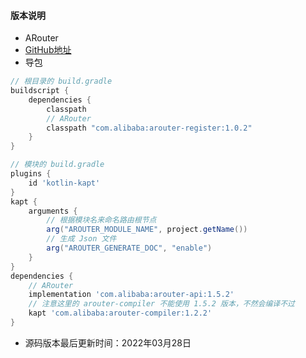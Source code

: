 #### 版本说明
- ARouter
- [GitHub地址](https://github.com/alibaba/ARouter)
- 导包
```groovy
// 根目录的 build.gradle
buildscript {
    dependencies {
        classpath 
        // ARouter
        classpath "com.alibaba:arouter-register:1.0.2"
    }
}

// 模块的 build.gradle
plugins {
    id 'kotlin-kapt'
}
kapt {
    arguments {
        // 根据模块名来命名路由根节点
        arg("AROUTER_MODULE_NAME", project.getName())
        // 生成 Json 文件
        arg("AROUTER_GENERATE_DOC", "enable")
    }
}
dependencies {
    // ARouter
    implementation 'com.alibaba:arouter-api:1.5.2'
    // 注意这里的 arouter-compiler 不能使用 1.5.2 版本，不然会编译不过
    kapt 'com.alibaba:arouter-compiler:1.2.2'
}
```
- 源码版本最后更新时间：2022年03月28日